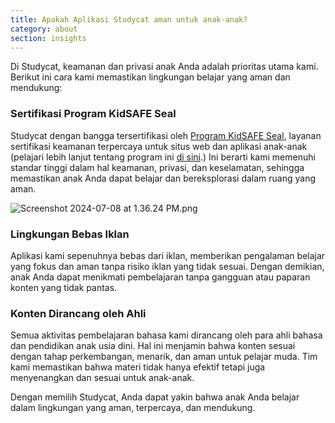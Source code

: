 ```yaml
---
title: Apakah Aplikasi Studycat aman untuk anak-anak?
category: about
section: insights
---
```

Di Studycat, keamanan dan privasi anak Anda adalah prioritas utama kami. Berikut ini cara kami memastikan lingkungan belajar yang aman dan mendukung:


### Sertifikasi Program KidSAFE Seal


Studycat dengan bangga tersertifikasi oleh [Program KidSAFE Seal](https://www.kidsafeseal.com/certifiedproducts/studycat_fun_appseries.html), layanan sertifikasi keamanan terpercaya untuk situs web dan aplikasi anak-anak (pelajari lebih lanjut tentang program ini [di sini](https://www.kidsafeseal.com/aboutourprogram.html).) Ini berarti kami memenuhi standar tinggi dalam hal keamanan, privasi, dan keselamatan, sehingga memastikan anak Anda dapat belajar dan bereksplorasi dalam ruang yang aman.


![Screenshot 2024-07-08 at 1.36.24 PM.png](https://help.studycat.com/hc/article_attachments/34779667893401)


### Lingkungan Bebas Iklan


Aplikasi kami sepenuhnya bebas dari iklan, memberikan pengalaman belajar yang fokus dan aman tanpa risiko iklan yang tidak sesuai. Dengan demikian, anak Anda dapat menikmati pembelajaran tanpa gangguan atau paparan konten yang tidak pantas.


### Konten Dirancang oleh Ahli


Semua aktivitas pembelajaran bahasa kami dirancang oleh para ahli bahasa dan pendidikan anak usia dini. Hal ini menjamin bahwa konten sesuai dengan tahap perkembangan, menarik, dan aman untuk pelajar muda. Tim kami memastikan bahwa materi tidak hanya efektif tetapi juga menyenangkan dan sesuai untuk anak-anak.


Dengan memilih Studycat, Anda dapat yakin bahwa anak Anda belajar dalam lingkungan yang aman, terpercaya, dan mendukung.